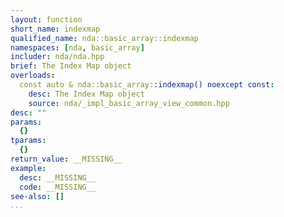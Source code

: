 ```yaml
---
layout: function
short_name: indexmap
qualified_name: nda::basic_array::indexmap
namespaces: [nda, basic_array]
includer: nda/nda.hpp
brief: The Index Map object
overloads:
  const auto & nda::basic_array::indexmap() noexcept const:
    desc: The Index Map object
    source: nda/_impl_basic_array_view_common.hpp
desc: ""
params:
  {}
tparams:
  {}
return_value: __MISSING__
example:
  desc: __MISSING__
  code: __MISSING__
see-also: []
...
```


